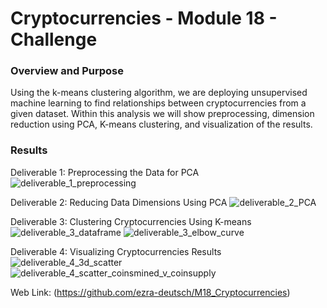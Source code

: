 # Cryptocurrencies - Module 18 - Challenge

### Overview and Purpose

Using the k-means clustering algorithm, we are deploying unsupervised machine learning to find relationships between cryptocurrencies from a given dataset. Within this analysis we will show preprocessing, dimension reduction using PCA, K-means clustering, and visualization of the results.

### Results

Deliverable 1: Preprocessing the Data for PCA
![deliverable_1_preprocessing](https://user-images.githubusercontent.com/88510296/146452861-2befb576-e085-40c5-8c03-834bf0980e44.png)

Deliverable 2: Reducing Data Dimensions Using PCA
![deliverable_2_PCA](https://user-images.githubusercontent.com/88510296/146452881-46cec9ad-21fe-4d1f-a50d-8862002ec05c.png)

Deliverable 3: Clustering Cryptocurrencies Using K-means
![deliverable_3_dataframe](https://user-images.githubusercontent.com/88510296/146452900-3760f27c-9187-4fc1-ae96-310a22c12b65.png)
![deliverable_3_elbow_curve](https://user-images.githubusercontent.com/88510296/146452919-0c6c8ba8-31eb-4a5c-8983-497afddd50c9.png)

Deliverable 4: Visualizing Cryptocurrencies Results
![deliverable_4_3d_scatter](https://user-images.githubusercontent.com/88510296/146452943-13fc35fb-8964-43dc-8010-ef7a6a26eae5.png)
![deliverable_4_scatter_coinsmined_v_coinsupply](https://user-images.githubusercontent.com/88510296/146452966-3a1b5c0a-10b4-42a8-8232-3d250fff3c00.png)

Web Link: (https://github.com/ezra-deutsch/M18_Cryptocurrencies)

